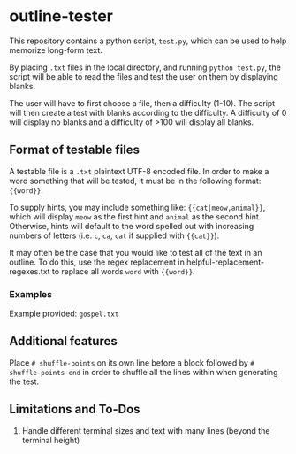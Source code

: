 # outline-tester

This repository contains a python script, `test.py`, which 
can be used to help memorize long-form text.

By placing `.txt` files in the local directory, and running
`python test.py`, the script will be able to read the files
and test the user on them by displaying blanks.

The user will have to first choose a file, then a 
difficulty (1-10). The script will then create a test with
blanks according to the difficulty. A difficulty of 0 will 
display no blanks and a difficulty of >100 will display
all blanks. 

## Format of testable files

A testable file is a `.txt` plaintext UTF-8 encoded file.
In order to make a word something that will be tested,
it must be in the following format: `{{word}}`. 

To supply hints, you may include something like:
`{{cat|meow,animal}}`, which will display `meow` as the 
first hint and `animal` as the second hint. Otherwise, 
hints will default to the word spelled out with increasing
numbers of letters (i.e. `c`, `ca`, `cat` if supplied with
`{{cat}}`). 

It may often be the case that you would like to test all
of the text in an outline. To do this, use the regex 
replacement in helpful-replacement-regexes.txt to replace
all words `word` with `{{word}}`.

### Examples

Example provided: `gospel.txt`

## Additional features

Place `# shuffle-points` on its own line before a block
followed by `# shuffle-points-end` in order to shuffle
all the lines within when generating the test.

## Limitations and To-Dos

1. Handle different terminal sizes and text with many 
lines (beyond the terminal height)
